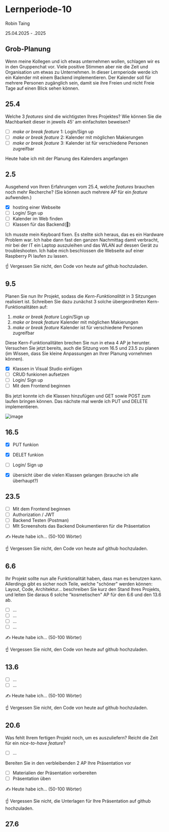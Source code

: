 # Lernperiode-10

Robin Taing

25.04.2025 - .2025

## Grob-Planung
Wenn meine Kollegen und ich etwas unternehmen wollen, schlagen wir es in den Gruppenchat vor. Viele positive Stimmen aber nie die Zeit und Organisation um etwas zu Unternehmen. 
In dieser Lernperiode werde ich ein Kalender mit einem Backend implementieren. Der Kalender soll für mehrere Personen zugänglich sein, damit sie ihre Freien und nicht Freie Tage auf einen Blick sehen können. 

## 25.4

Welche 3 *features* sind die wichtigsten Ihres Projektes? Wie können Sie die Machbarkeit dieser in jeweils 45' am einfachsten beweisen?

- [ ] *make or break feature* 1: Login/Sign up
- [ ] *make or break feature* 2: Kalender mit möglichen Makierungen
- [ ] *make or break feature* 3: Kalender ist für verschiedene Personen zugreifbar

Heute habe ich mit der Planung des Kalenders angefangen

## 2.5

Ausgehend von Ihren Erfahrungen vom 25.4, welche *features* brauchen noch mehr Recherche? (Sie können auch mehrere AP für ein *feature* aufwenden.)

- [x] hosting einer Webseite
- [ ] Login/ Sign up
- [ ] Kalender im Web finden
- [ ] Klassen für das Backend(📵)

Ich musste mein Keyboard fixen. Es stellte sich heraus, das es ein Hardware Problem war. Ich habe dann fast den ganzen Nachmittag damit verbracht, mir bei der IT ein Laptop auszuleihen und das WLAN auf dessen Gerät zu troubleshooten.
Ich habe mich beschlossen die Webseite auf einer Raspberry Pi laufen zu lassen.

☝️ Vergessen Sie nicht, den Code von heute auf github hochzuladen.

## 9.5

Planen Sie nun Ihr Projekt, sodass die *Kern-Funktionalität* in 3 Sitzungen realisiert ist. Schreiben Sie dazu zunächst 3 solche übergeordneten Kern-Funktionalitäten auf:

1. *make or break feature* Login/Sign up
2. *make or break feature* Kalender mit möglichen Makierungen
3. *make or break feature* Kalender ist für verschiedene Personen zugreifbar

Diese Kern-Funktionalitäten brechen Sie nun in etwa 4 AP je herunter. Versuchen Sie jetzt bereits, auch die Sitzung vom 16.5 und 23.5 zu planen (im Wissen, dass Sie kleine Anpassungen an Ihrer Planung vornehmen können).

- [x] Klassen in Visual Studio einfügen
- [ ] CRUD funkionen aufsetzen
- [ ] Login/ Sign up
- [ ] Mit dem Frontend beginnen

Bis jetzt konnte ich die Klassen hinzufügen und GET sowie POST zum laufen bringen können. Das nächste mal werde ich PUT und DELETE implementieren.

![image](https://github.com/user-attachments/assets/16e739f8-584c-4c15-b842-f001be62e4b8)

## 16.5

- [x] PUT funkion
- [x] DELET funkion
- [ ] Login/ Sign up
- [x] übersicht über die vielen Klassen gelangen (brauche ich alle überhaupt?)


## 23.5

- [ ] Mit dem Frontend beginnen
- [ ] Authorization / JWT
- [ ] Backend Testen (Postman)
- [ ] MIt Screenshots das Backend Dokumentieren für die Präsentation

✍️ Heute habe ich... (50-100 Wörter)

☝️ Vergessen Sie nicht, den Code von heute auf github hochzuladen.

## 6.6

Ihr Projekt sollte nun alle Funktionalität haben, dass man es benutzen kann. Allerdings gibt es sicher noch Teile, welche "schöner" werden können: Layout, Code, Architektur... beschreiben Sie kurz den Stand Ihres Projekts, und leiten Sie daraus 6 solche "kosmetischen" AP für den 6.6 und den 13.6 ab.

- [ ] ...
- [ ] ...
- [ ] ...
- [ ] ...

✍️ Heute habe ich... (50-100 Wörter)

☝️ Vergessen Sie nicht, den Code von heute auf github hochzuladen.

## 13.6

- [ ] ...
- [ ] ...

✍️ Heute habe ich... (50-100 Wörter)

☝️ Vergessen Sie nicht, den Code von heute auf github hochzuladen.

## 20.6

Was fehlt Ihrem fertigen Projekt noch, um es auszuliefern? Reicht die Zeit für ein *nice-to-have feature*?

- [ ] ...

Bereiten Sie in den verbleibenden 2 AP Ihre Präsentation vor

- [ ] Materialien der Präsentation vorbereiten
- [ ] Präsentation üben

✍️ Heute habe ich... (50-100 Wörter)

☝️ Vergessen Sie nicht, die Unterlagen für Ihre Präsentation auf github hochzuladen.

## 27.6
